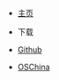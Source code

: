 - <a href="../" >主页</a>

- 下载
 - [Github](https://github.com/xuxueli/xxl-mq/releases)
 - [OSChina](http://gitee.com/xuxueli0323/xxl-mq/releases)
